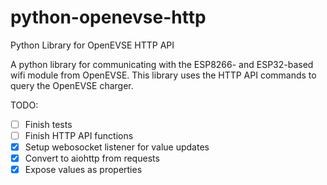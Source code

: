 # python-openevse-http
Python Library for OpenEVSE HTTP API

A python library for communicating with the ESP8266- and ESP32-based wifi module from OpenEVSE. This library uses the HTTP API commands to query the OpenEVSE charger.

TODO:
- [ ] Finish tests
- [ ] Finish HTTP API functions
- [X] Setup webosocket listener for value updates
- [X] Convert to aiohttp from requests
- [X] Expose values as properties
